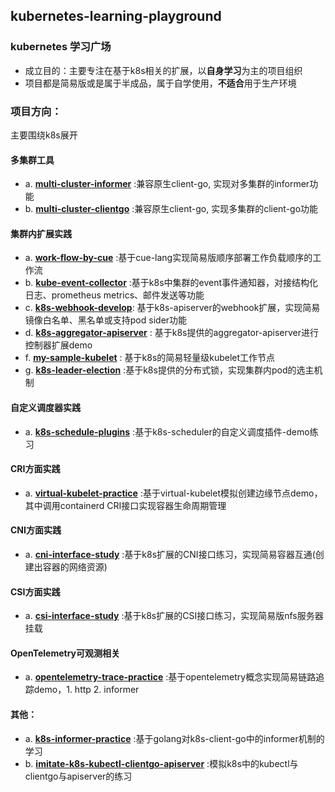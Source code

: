 ## kubernetes-learning-playground
### kubernetes 学习广场

- 成立目的：主要专注在基于k8s相关的扩展，以**自身学习**为主的项目组织
- 项目都是简易版或是属于半成品，属于自学使用，**不适合**用于生产环境

### 项目方向：
主要围绕k8s展开


#### 多集群工具

- a. [**multi-cluster-informer**](https://github.com/Kubernetes-Learning-Playground/multi-cluster-informer) :兼容原生client-go, 实现对多集群的informer功能
- b. [**multi-cluster-clientgo**](https://github.com/Kubernetes-Learning-Playground/multi-cluster-clientgo) :兼容原生client-go, 实现多集群的client-go功能

#### 集群内扩展实践

- a. [**work-flow-by-cue**](https://github.com/Kubernetes-Learning-Playground/work-flow-by-cue) :基于cue-lang实现简易版顺序部署工作负载顺序的工作流
- b. [**kube-event-collector**](https://github.com/Kubernetes-Learning-Playground/kube-event-collector) :基于k8s中集群的event事件通知器，对接结构化日志、prometheus metrics、邮件发送等功能
- c. [**k8s-webhook-develop**](https://github.com/Kubernetes-Learning-Playground/k8s-webhook-develop): 基于k8s-apiserver的webhook扩展，实现简易镜像白名单、黑名单或支持pod sider功能
- d. [**k8s-aggregator-apiserver**](https://github.com/Kubernetes-Learning-Playground/k8s-aggregator-apiserver-demo) : 基于k8s提供的aggregator-apiserver进行控制器扩展demo
- f. [**my-sample-kubelet**](https://github.com/Kubernetes-Learning-Playground/my-sample-kubelet) : 基于k8s的简易轻量级kubelet工作节点
- g. [**k8s-leader-election**](https://github.com/Kubernetes-Learning-Playground/k8s-leader-election-demo) :基于k8s提供的分布式锁，实现集群内pod的选主机制

#### 自定义调度器实践

- a. [**k8s-schedule-plugins**](https://github.com/Kubernetes-Learning-Playground/k8s-schedule-plugins-demo) :基于k8s-scheduler的自定义调度插件-demo练习

#### CRI方面实践

- a. [**virtual-kubelet-practice**](https://github.com/Kubernetes-Learning-Playground/virtual-kubelet-practice-demo) :基于virtual-kubelet模拟创建边缘节点demo，其中调用containerd CRI接口实现容器生命周期管理

#### CNI方面实践

- a. [**cni-interface-study**](https://github.com/Kubernetes-Learning-Playground/cni-interface-study) :基于k8s扩展的CNI接口练习，实现简易容器互通(创建出容器的网络资源)

#### CSI方面实践

- a. [**csi-interface-study**](https://github.com/Kubernetes-Learning-Playground/csi-interface-study) :基于k8s扩展的CSI接口练习，实现简易版nfs服务器挂载

#### OpenTelemetry可观测相关

- a. [**opentelemetry-trace-practice**](https://github.com/Kubernetes-Learning-Playground/opentelemetry-trace-practice) :基于opentelemetry概念实现简易链路追踪demo，1. http 2. informer

#### 其他：

- a. [**k8s-informer-practice**](https://github.com/Kubernetes-Learning-Playground/k8s-informer-practice) :基于golang对k8s-client-go中的informer机制的学习
- b. [**imitate-k8s-kubectl-clientgo-apiserver**](https://github.com/Kubernetes-Learning-Playground/imitate-k8s-kubectl-clientgo-apiserver) :模拟k8s中的kubectl与clientgo与apiserver的练习